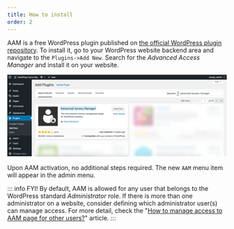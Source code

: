 ```yaml
---
title: How to install
order: 2
---
```


AAM is a free WordPress plugin published on [the official WordPress plugin repository](https://wordpress.org/plugins/advanced-access-manager/). To install it, go to your WordPress website backend area and navigate to the `Plugins->Add New`. Search for the _Advanced Access Manager_ and install it on your website.

![Install AAM Plugin](./assets/aam-install.png)

Upon AAM activation, no additional steps required. The new `AAM` menu item will appear in the admin menu.

::: info FYI!
By default, AAM is allowed for any user that belongs to the WordPress standard _Administrator_ role. If there is more than one administrator on a website, consider defining which administrator user(s) can manage access. For more detail, check the "[How to manage access to AAM page for other users?](/question/aam-ui/manage-access-to-aam-for-other-users)" article.
:::
